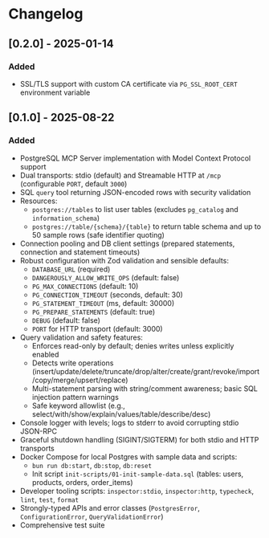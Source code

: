 # Changelog

## [0.2.0] - 2025-01-14

### Added
- SSL/TLS support with custom CA certificate via `PG_SSL_ROOT_CERT` environment variable

## [0.1.0] - 2025-08-22

### Added
- PostgreSQL MCP Server implementation with Model Context Protocol support
- Dual transports: stdio (default) and Streamable HTTP at `/mcp` (configurable `PORT`, default `3000`)
- SQL `query` tool returning JSON-encoded rows with security validation
- Resources:
  - `postgres://tables` to list user tables (excludes `pg_catalog` and `information_schema`)
  - `postgres://table/{schema}/{table}` to return table schema and up to 50 sample rows (safe identifier quoting)
- Connection pooling and DB client settings (prepared statements, connection and statement timeouts)
- Robust configuration with Zod validation and sensible defaults:
  - `DATABASE_URL` (required)
  - `DANGEROUSLY_ALLOW_WRITE_OPS` (default: false)
  - `PG_MAX_CONNECTIONS` (default: 10)
  - `PG_CONNECTION_TIMEOUT` (seconds, default: 30)
  - `PG_STATEMENT_TIMEOUT` (ms, default: 30000)
  - `PG_PREPARE_STATEMENTS` (default: true)
  - `DEBUG` (default: false)
  - `PORT` for HTTP transport (default: 3000)
- Query validation and safety features:
  - Enforces read-only by default; denies writes unless explicitly enabled
  - Detects write operations (insert/update/delete/truncate/drop/alter/create/grant/revoke/import/copy/merge/upsert/replace)
  - Multi-statement parsing with string/comment awareness; basic SQL injection pattern warnings
  - Safe keyword allowlist (e.g., select/with/show/explain/values/table/describe/desc)
- Console logger with levels; logs to stderr to avoid corrupting stdio JSON-RPC
- Graceful shutdown handling (SIGINT/SIGTERM) for both stdio and HTTP transports
- Docker Compose for local Postgres with sample data and scripts:
  - `bun run db:start`, `db:stop`, `db:reset`
  - Init script `init-scripts/01-init-sample-data.sql` (tables: users, products, orders, order_items)
- Developer tooling scripts: `inspector:stdio`, `inspector:http`, `typecheck`, `lint`, `test`, `format`
- Strongly-typed APIs and error classes (`PostgresError`, `ConfigurationError`, `QueryValidationError`)
- Comprehensive test suite